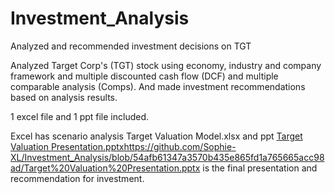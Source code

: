 # Investment_Analysis
Analyzed and recommended investment decisions on TGT

Analyzed Target Corp's (TGT) stock using economy, industry and company framework and multiple discounted cash flow (DCF) and multiple comparable analysis (Comps). And made investment recommendations based on analysis results.

1 excel file and 1 ppt file included.

Excel has scenario analysis Target Valuation Model.xlsx and ppt [Target Valuation Presentation.pptx](https://github.com/Sophie-XL/Investment_Analysis/blob/54afb61347a3570b435e865fd1a765665acc98ad/Target%20Valuation%20Presentation.pptx)https://github.com/Sophie-XL/Investment_Analysis/blob/54afb61347a3570b435e865fd1a765665acc98ad/Target%20Valuation%20Presentation.pptx is the final presentation and recommendation for investment.
